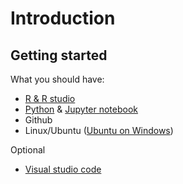 # Introduction

## Getting started

What you should have:

* [R & R studio](https://rstudio-education.github.io/hopr/starting.html)
* [Python](https://www.python.org/downloads/) & [Jupyter notebook](https://jupyter.org/install)
* Github
* Linux/Ubuntu ([Ubuntu on Windows](https://documentation.ubuntu.com/wsl/en/latest/guides/install-ubuntu-wsl2/))

Optional

* [Visual studio code](https://code.visualstudio.com/)





